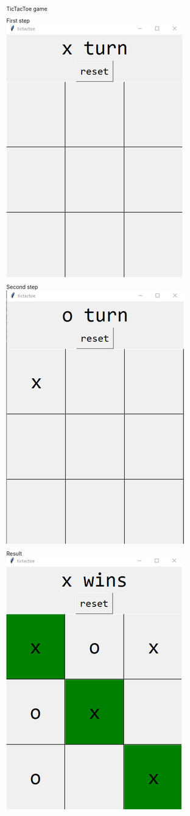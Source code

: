 TicTacToe game 

First step 
![Interface](https://github.com/Groinkb/Mini-projects/blob/main/TicTacToe/img/exemple0.png?raw=true)

Second step
![Interace2](https://github.com/Groinkb/Mini-projects/blob/main/TicTacToe/img/exemple1.png)

Result
![Résultat](https://github.com/Groinkb/Mini-projects/blob/main/TicTacToe/img/resultat.png?raw=true)